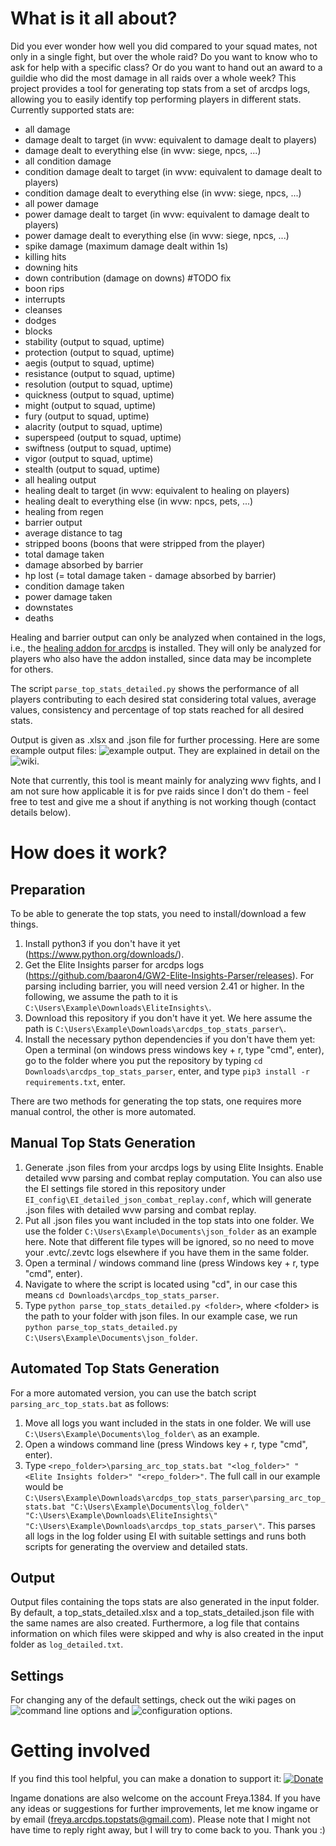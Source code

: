 # What is it all about? #

Did you ever wonder how well you did compared to your squad mates, not only in a single fight, but over the whole raid? Do you want to know who to ask for help with a specific class? Or do you want to hand out an award to a guildie who did the most damage in all raids over a whole week? This project provides a tool for generating top stats from a set of arcdps logs, allowing you to easily identify top performing players in different stats.
Currently supported stats are: 
- all damage
- damage dealt to target (in wvw: equivalent to damage dealt to players)
- damage dealt to everything else (in wvw: siege, npcs, ...)
- all condition damage
- condition damage dealt to target (in wvw: equivalent to damage dealt to players)
- condition damage dealt to everything else (in wvw: siege, npcs, ...)
- all power damage
- power damage dealt to target (in wvw: equivalent to damage dealt to players)
- power damage dealt to everything else (in wvw: siege, npcs, ...)
- spike damage (maximum damage dealt within 1s)
- killing hits
- downing hits
- down contribution (damage on downs) #TODO fix
- boon rips
- interrupts
- cleanses
- dodges
- blocks
- stability (output to squad, uptime)
- protection (output to squad, uptime)
- aegis (output to squad, uptime)
- resistance (output to squad, uptime)
- resolution (output to squad, uptime)
- quickness (output to squad, uptime)
- might (output to squad, uptime)
- fury (output to squad, uptime)
- alacrity (output to squad, uptime)
- superspeed (output to squad, uptime)
- swiftness (output to squad, uptime)
- vigor (output to squad, uptime)
- stealth (output to squad, uptime)
- all healing output
- healing dealt to target (in wvw: equivalent to healing on players)
- healing dealt to everything else (in wvw: npcs, pets, ...)
- healing from regen
- barrier output
- average distance to tag
- stripped boons (boons that were stripped from the player)
- total damage taken
- damage absorbed by barrier
- hp lost (= total damage taken - damage absorbed by barrier)
- condition damage taken
- power damage taken
- downstates
- deaths

Healing and barrier output can only be analyzed when contained in the logs, i.e., the [healing addon for arcdps](https://github.com/Krappa322/arcdps_healing_stats/releases) is installed. They will only be analyzed for players who also have the addon installed, since data may be incomplete for others.

The script ```parse_top_stats_detailed.py``` shows the performance of all players contributing to each desired stat considering total values, average values, consistency and percentage of top stats reached for all desired stats.

Output is given as .xlsx and .json file for further processing. 
Here are some example output files: ![example output](/example_output/). They are explained in detail on the ![wiki](https://github.com/Freyavf/arcdps_top_stats_parser/wiki/Output-Files).

Note that currently, this tool is meant mainly for analyzing wwv fights, and I am not sure how applicable it is for pve raids since I don't do them - feel free to test and give me a shout if anything is not working though (contact details below).

# How does it work? #
## Preparation ##
To be able to generate the top stats, you need to install/download a few things.
1. Install python3 if you don't have it yet (https://www.python.org/downloads/).
2. Get the Elite Insights parser for arcdps logs (https://github.com/baaron4/GW2-Elite-Insights-Parser/releases). For parsing including barrier, you will need version 2.41 or higher. In the following, we assume the path to it is ```C:\Users\Example\Downloads\EliteInsights\```.
3. Download this repository if you don't have it yet. We here assume the path is ```C:\Users\Example\Downloads\arcdps_top_stats_parser\```.
4. Install the necessary python dependencies if you don't have them yet: Open a terminal (on windows press windows key + r, type "cmd", enter), go to the folder where you put the repository by typing ```cd Downloads\arcdps_top_stats_parser```, enter, and type ```pip3 install -r requirements.txt```, enter.


There are two methods for generating the top stats, one requires more manual control, the other is more automated.
## Manual Top Stats Generation ##
1. Generate .json files from your arcdps logs by using Elite Insights. Enable detailed wvw parsing and combat replay computation. You can also use the EI settings file stored in this repository under ```EI_config\EI_detailed_json_combat_replay.conf```, which will generate .json files with detailed wvw parsing and combat replay.
2. Put all .json files you want included in the top stats into one folder. We use the folder ```C:\Users\Example\Documents\json_folder``` as an example here. Note that different file types will be ignored, so no need to move your .evtc/.zevtc logs elsewhere if you have them in the same folder.
3. Open a terminal / windows command line (press Windows key + r, type "cmd", enter).
4. Navigate to where the script is located using "cd", in our case this means ```cd Downloads\arcdps_top_stats_parser```.
5. Type ```python parse_top_stats_detailed.py <folder>```, where \<folder> is the path to your folder with json files. In our example case, we run ```python parse_top_stats_detailed.py C:\Users\Example\Documents\json_folder```.

## Automated Top Stats Generation ##
For a more automated version, you can use the batch script ```parsing_arc_top_stats.bat``` as follows:
1. Move all logs you want included in the stats in one folder. We will use ```C:\Users\Example\Documents\log_folder\``` as an example.
2. Open a windows command line (press Windows key + r, type "cmd", enter).
3. Type ```<repo_folder>\parsing_arc_top_stats.bat "<log_folder>" "<Elite Insights folder>" "<repo_folder>"```. The full call in our example would be ```C:\Users\Example\Downloads\arcdps_top_stats_parser\parsing_arc_top_stats.bat "C:\Users\Example\Documents\log_folder\" "C:\Users\Example\Downloads\EliteInsights\" "C:\Users\Example\Downloads\arcdps_top_stats_parser\"```. This parses all logs in the log folder using EI with suitable settings and runs both scripts for generating the overview and detailed stats.

## Output ##
Output files containing the tops stats are also generated in the input folder. By default, a top_stats_detailed.xlsx and a top_stats_detailed.json file with the same names are also created. Furthermore, a log file that contains information on which files were skipped and why is also created in the input folder as ```log_detailed.txt```. 

## Settings ##
For changing any of the default settings, check out the wiki pages on ![command line options](https://github.com/Freyavf/arcdps_top_stats_parser/wiki/Command-line-options) and ![configuration options](https://github.com/Freyavf/arcdps_top_stats_parser/wiki/Configuration-options).

# Getting involved

If you find this tool helpful, you can make a donation to support it: [![Donate](https://img.shields.io/badge/Donate-PayPal-green.svg)](https://www.paypal.com/donate/?hosted_button_id=C5CSPXYHBGR2U) 

Ingame donations are also welcome on the account Freya.1384. If you have any ideas or suggestions for further improvements, let me know ingame or by email (freya.arcdps.topstats@gmail.com). Please note that I might not have time to reply right away, but I will try to come back to you. Thank you :)
